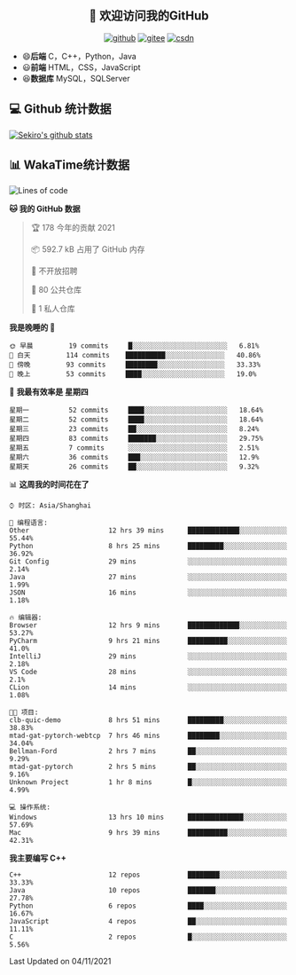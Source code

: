 <h2 align="center">👋 欢迎访问我的GitHub</h2>
<p align="center">
  <a href="https://666wxy666.github.io/"><img src="https://img.shields.io/badge/GitHub-24292e" alt="github"></a>
  <a href="https://gitee.com/wxy_666"><img src="https://img.shields.io/badge/Gitee-fe7300" alt="gitee"></a>
  <a href="https://blog.csdn.net/WXY_666"><img src="https://img.shields.io/badge/CSDN-cf000e" alt="csdn"></a>
</p>

- 😄**后端** C，C++，Python，Java
- 😃**前端** HTML，CSS，JavaScript
- 😆**数据库** MySQL，SQLServer

## 💻 Github 统计数据
[![Sekiro's github stats](https://github-readme-stats.vercel.app/api?username=666WXY666)](https://666wxy666.github.io/)

## 📊 WakaTime统计数据

<!--START_SECTION:waka-->
![Lines of code](https://img.shields.io/badge/%E4%BB%8E%E3%80%8C%E4%BD%A0%E5%A5%BD%E4%B8%96%E7%95%8C%E3%80%8D%E6%88%91%E5%B7%B2%E7%BB%8F%E5%86%99%E4%BA%86-517666%20%E8%A1%8C%E4%BB%A3%E7%A0%81-blue)

**🐱 我的 GitHub 数据** 

> 🏆 178 今年的贡献 2021
 > 
> 📦 592.7 kB 占用了 GitHub 内存 
 > 
> 🚫 不开放招聘
 > 
> 📜 80 公共仓库 
 > 
> 🔑 1 私人仓库 
 > 
**我是晚睡的 🦉** 

```text
🌞 早晨         19 commits     █░░░░░░░░░░░░░░░░░░░░░░░░   6.81% 
🌆 白天         114 commits    ██████████░░░░░░░░░░░░░░░   40.86% 
🌃 傍晚         93 commits     ████████░░░░░░░░░░░░░░░░░   33.33% 
🌙 晚上         53 commits     ████░░░░░░░░░░░░░░░░░░░░░   19.0%

```
📅 **我最有效率是 星期四** 

```text
星期一          52 commits     ████░░░░░░░░░░░░░░░░░░░░░   18.64% 
星期二          52 commits     ████░░░░░░░░░░░░░░░░░░░░░   18.64% 
星期三          23 commits     ██░░░░░░░░░░░░░░░░░░░░░░░   8.24% 
星期四          83 commits     ███████░░░░░░░░░░░░░░░░░░   29.75% 
星期五          7 commits      ░░░░░░░░░░░░░░░░░░░░░░░░░   2.51% 
星期六          36 commits     ███░░░░░░░░░░░░░░░░░░░░░░   12.9% 
星期天          26 commits     ██░░░░░░░░░░░░░░░░░░░░░░░   9.32%

```


📊 **这周我的时间花在了** 

```text
⌚︎ 时区: Asia/Shanghai

💬 编程语言: 
Other                    12 hrs 39 mins      █████████████░░░░░░░░░░░░   55.44% 
Python                   8 hrs 25 mins       █████████░░░░░░░░░░░░░░░░   36.92% 
Git Config               29 mins             ░░░░░░░░░░░░░░░░░░░░░░░░░   2.14% 
Java                     27 mins             ░░░░░░░░░░░░░░░░░░░░░░░░░   1.99% 
JSON                     16 mins             ░░░░░░░░░░░░░░░░░░░░░░░░░   1.18%

🔥 编辑器: 
Browser                  12 hrs 9 mins       █████████████░░░░░░░░░░░░   53.27% 
PyCharm                  9 hrs 21 mins       ██████████░░░░░░░░░░░░░░░   41.0% 
IntelliJ                 29 mins             ░░░░░░░░░░░░░░░░░░░░░░░░░   2.18% 
VS Code                  28 mins             ░░░░░░░░░░░░░░░░░░░░░░░░░   2.1% 
CLion                    14 mins             ░░░░░░░░░░░░░░░░░░░░░░░░░   1.08%

🐱‍💻 项目: 
clb-quic-demo            8 hrs 51 mins       █████████░░░░░░░░░░░░░░░░   38.83% 
mtad-gat-pytorch-webtcp  7 hrs 46 mins       ████████░░░░░░░░░░░░░░░░░   34.04% 
Bellman-Ford             2 hrs 7 mins        ██░░░░░░░░░░░░░░░░░░░░░░░   9.29% 
mtad-gat-pytorch         2 hrs 5 mins        ██░░░░░░░░░░░░░░░░░░░░░░░   9.16% 
Unknown Project          1 hr 8 mins         █░░░░░░░░░░░░░░░░░░░░░░░░   4.99%

💻 操作系统: 
Windows                  13 hrs 10 mins      ██████████████░░░░░░░░░░░   57.69% 
Mac                      9 hrs 39 mins       ██████████░░░░░░░░░░░░░░░   42.31%

```

**我主要编写 C++** 

```text
C++                      12 repos            ████████░░░░░░░░░░░░░░░░░   33.33% 
Java                     10 repos            ███████░░░░░░░░░░░░░░░░░░   27.78% 
Python                   6 repos             ████░░░░░░░░░░░░░░░░░░░░░   16.67% 
JavaScript               4 repos             ██░░░░░░░░░░░░░░░░░░░░░░░   11.11% 
C                        2 repos             █░░░░░░░░░░░░░░░░░░░░░░░░   5.56%

```



 Last Updated on 04/11/2021
<!--END_SECTION:waka-->

<!--
**666WXY666/666WXY666** is a ✨ _special_ ✨ repository because its `README.md` (this file) appears on your GitHub profile.

Here are some ideas to get you started:

- 🔭 I’m currently working on ...
- 🌱 I’m currently learning ...
- 👯 I’m looking to collaborate on ...
- 🤔 I’m looking for help with ...
- 💬 Ask me about ...
- 📫 How to reach me: ...
- 😄 Pronouns: ...
- ⚡ Fun fact: ...
-->
